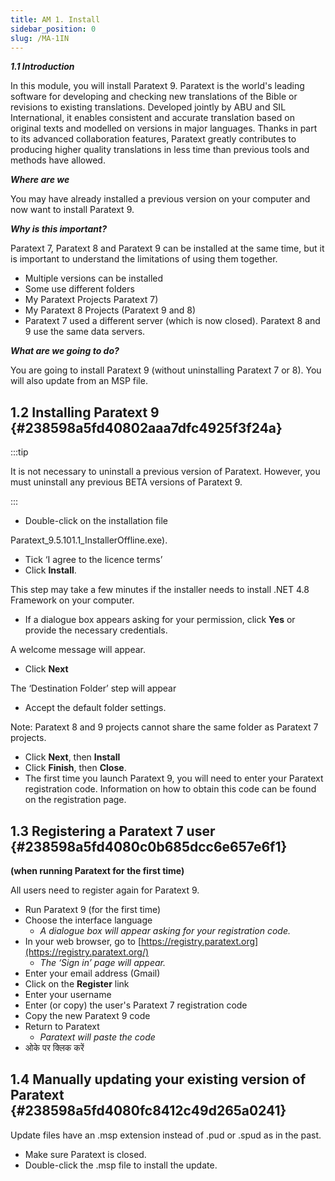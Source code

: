 ```yaml
---
title: AM 1. Install
sidebar_position: 0
slug: /MA-1IN
---
```


_**1.1 Introduction**_

In this module, you will install Paratext 9. Paratext is the world's leading software for developing and checking new translations of the Bible or revisions to existing translations. Developed jointly by ABU and SIL International, it enables consistent and accurate translation based on original texts and modelled on versions in major languages. Thanks in part to its advanced collaboration features, Paratext greatly contributes to producing higher quality translations in less time than previous tools and methods have allowed.

_**Where are we**_

You may have already installed a previous version on your computer and now want to install Paratext 9.

_**Why is this important?**_

Paratext 7, Paratext 8 and Paratext 9 can be installed at the same time, but it is important to understand the limitations of using them together.

- Multiple versions can be installed
- Some use different folders
- My Paratext Projects Paratext 7)
- My Paratext 8 Projects (Paratext 9 and 8)
- Paratext 7 used a different server (which is now closed). Paratext 8 and 9 use the same data servers.

_**What are we going to do?**_

You are going to install Paratext 9 (without uninstalling Paratext 7 or 8). You will also update from an MSP file.

## **1.2 Installing Paratext 9** {#238598a5fd40802aaa7dfc4925f3f24a}

:::tip

It is not necessary to uninstall a previous version of Paratext. However, you must uninstall any previous BETA versions of Paratext 9.

:::

- Double-click on the installation file

Paratext_9.5.101.1_InstallerOffline.exe).

- Tick ‘I agree to the licence terms’
- Click **Install**.

This step may take a few minutes if the installer needs to install .NET 4.8 Framework on your computer.

- If a dialogue box appears asking for your permission, click **Yes** or provide the necessary credentials.

A welcome message will appear.

- Click **Next**

The ‘Destination Folder’ step will appear

- Accept the default folder settings.

Note: Paratext 8 and 9 projects cannot share the same folder as Paratext 7 projects.

- Click **Next**, then **Install**
- Click **Finish**, then **Close**.
- The first time you launch Paratext 9, you will need to enter your Paratext registration code. Information on how to obtain this code can be found on the registration page.

## **1.3 Registering a Paratext 7 user**  {#238598a5fd4080c0b685dcc6e657e6f1}

**(when running Paratext for the first time)**

All users need to register again for Paratext 9.

- Run Paratext 9 (for the first time)
- Choose the interface language
    - _A dialogue box will appear asking for your registration code._
- In your web browser, go to [https://registry.paratext.org](https://registry.paratext.org/)
    - _The ‘Sign in’ page will appear._
- Enter your email address (Gmail)
- Click on the **Register** link
- Enter your username
- Enter (or copy) the user's Paratext 7 registration code
- Copy the new Paratext 9 code
- Return to Paratext
    - _Paratext will paste the code_
- ओके पर क्लिक करें

## **1.4 Manually updating your existing version of Paratext** {#238598a5fd4080fc8412c49d265a0241}

Update files have an .msp extension instead of .pud or .spud as in the past.

- Make sure Paratext is closed.
- Double-click the .msp file to install the update.
